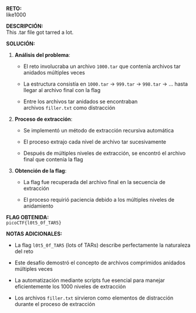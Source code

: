 **RETO:**  
like1000

**DESCRIPCIÓN:**  
This .tar file got tarred a lot.

**SOLUCIÓN:**

1. **Análisis del problema**:
    
    - El reto involucraba un archivo `1000.tar` que contenía archivos tar anidados múltiples veces
        
    - La estructura consistía en `1000.tar` → `999.tar` → `998.tar` → ... hasta llegar al archivo final con la flag
        
    - Entre los archivos tar anidados se encontraban archivos `filler.txt` como distracción
        
2. **Proceso de extracción**:
    
    - Se implementó un método de extracción recursiva automática
        
    - El proceso extrajo cada nivel de archivo tar sucesivamente
        
    - Después de múltiples niveles de extracción, se encontró el archivo final que contenía la flag
        
3. **Obtención de la flag**:
    
    - La flag fue recuperada del archivo final en la secuencia de extracción
        
    - El proceso requirió paciencia debido a los múltiples niveles de anidamiento
        

**FLAG OBTENIDA:**  
`picoCTF{l0t5_0f_TAR5}`

**NOTAS ADICIONALES:**

- La flag `l0t5_0f_TAR5` (lots of TARs) describe perfectamente la naturaleza del reto
    
- Este desafío demostró el concepto de archivos comprimidos anidados múltiples veces
    
- La automatización mediante scripts fue esencial para manejar eficientemente los 1000 niveles de extracción
    
- Los archivos `filler.txt` sirvieron como elementos de distracción durante el proceso de extracción